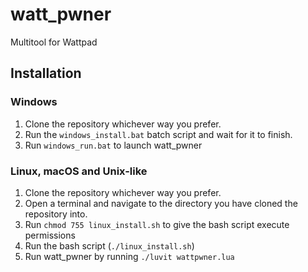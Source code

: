 # watt_pwner
 Multitool for Wattpad

## Installation
### Windows
1. Clone the repository whichever way you prefer.
2. Run the `windows_install.bat` batch script and wait for it to finish.
3. Run `windows_run.bat` to launch watt_pwner

### Linux, macOS and Unix-like
1. Clone the repository whichever way you prefer.
2. Open a terminal and navigate to the directory you have cloned the repository into.
3. Run `chmod 755 linux_install.sh` to give the bash script execute permissions
4. Run the bash script (`./linux_install.sh`)
5. Run watt_pwner by running `./luvit wattpwner.lua`


